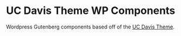 # UC Davis Theme WP Components

Wordpress Gutenberg components based off of the [UC Davis Theme](https://github.com/ucd-library/ucdlib-theme).